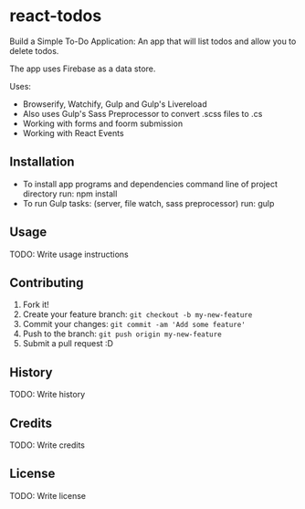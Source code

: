 # react-todos

Build a Simple To-Do Application:
An app that will list todos and allow you to
delete todos.

The app uses Firebase as a data store.

Uses:
- Browserify, Watchify, Gulp and Gulp's Livereload
- Also uses Gulp's Sass Preprocessor to convert .scss files to .cs
- Working with forms and foorm submission
- Working with React Events

## Installation

- To install app programs and dependencies command line of project directory run: npm install
- To run Gulp tasks: (server, file watch, sass preprocessor) run: gulp

## Usage

TODO: Write usage instructions

## Contributing

1. Fork it!
2. Create your feature branch: `git checkout -b my-new-feature`
3. Commit your changes: `git commit -am 'Add some feature'`
4. Push to the branch: `git push origin my-new-feature`
5. Submit a pull request :D

## History

TODO: Write history

## Credits

TODO: Write credits

## License

TODO: Write license